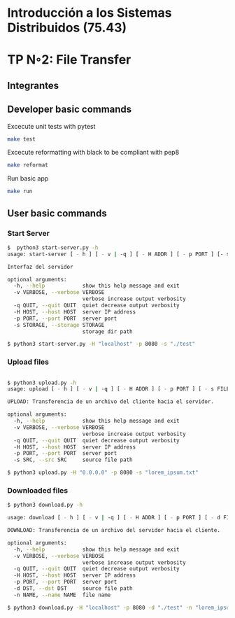 # Introducción a los Sistemas Distribuidos (75.43)
# TP N◦2: File Transfer

## Integrantes



## Developer basic commands

Excecute unit tests with pytest

``` bash
make test
```

Excecute reformatting with black to be compliant with pep8

``` bash
make reformat
```

Run basic app

``` bash
make run
```

## User basic commands

### Start Server

``` bash
$  python3 start-server.py -h
usage: start-server [ - h ] [ - v | -q ] [ - H ADDR ] [ - p PORT ] [- s DIRPATH ]

Interfaz del servidor

optional arguments:
  -h, --help            show this help message and exit
  -v VERBOSE, --verbose VERBOSE
                        verbose increase output verbosity
  -q QUIT, --quit QUIT  quiet decrease output verbosity
  -H HOST, --host HOST  server IP address
  -p PORT, --port PORT  server port
  -s STORAGE, --storage STORAGE
                        storage dir path
```

``` bash
$ python3 start-server.py -H "localhost" -p 8080 -s "./test"
```

### Upload files

``` bash

$ python3 upload.py -h
usage: upload [ - h ] [ - v | -q ] [ - H ADDR ] [ - p PORT ] [ - s FILEPATH ] [ - n FILENAME ]

UPLOAD: Transferencia de un archivo del cliente hacia el servidor.

optional arguments:
  -h, --help            show this help message and exit
  -v VERBOSE, --verbose VERBOSE
                        verbose increase output verbosity
  -q QUIT, --quit QUIT  quiet decrease output verbosity
  -H HOST, --host HOST  server IP address
  -p PORT, --port PORT  server port
  -s SRC, --src SRC     source file path
```

``` bash
$ python3 upload.py -H "0.0.0.0" -p 8080 -s "lorem_ipsum.txt"
```

### Downloaded files

``` bash
$ python3 download.py -h

usage: download [ - h ] [ - v | -q ] [ - H ADDR ] [ - p PORT ] [ - d FILEPATH ] [ - n FILENAME ]

DOWNLOAD: Transferencia de un archivo del servidor hacia el cliente.

optional arguments:
  -h, --help            show this help message and exit
  -v VERBOSE, --verbose VERBOSE
                        verbose increase output verbosity
  -q QUIT, --quit QUIT  quiet decrease output verbosity
  -H HOST, --host HOST  server IP address
  -p PORT, --port PORT  server port
  -d DST, --dst DST     source file path
  -n NAME, --name NAME  file name
```

``` bash
$ python3 download.py -H "localhost" -p 8080 -d "./test" -n "lorem_ipsum_copy.txt"
```
